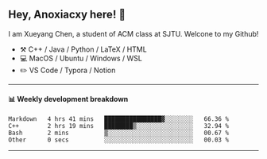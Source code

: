 <!--
**Anoxiacxy/Anoxiacxy** is a ✨ _special_ ✨ repository because its `README.md` (this file) appears on your GitHub profile.

Here are some ideas to get you started:

- 🔭 I’m currently working on ...
- 🌱 I’m currently learning ...
- 👯 I’m looking to collaborate on ...
- 🤔 I’m looking for help with ...
- 💬 Ask me about ...
- 📫 How to reach me: ...
- 😄 Pronouns: ...
- ⚡ Fun fact: ...
-->

## Hey, Anoxiacxy here! :wave:

I am Xueyang Chen, a student of ACM class at SJTU. Welcone to my Github!

-   :hammer_and_pick: C++ / Java / Python / LaTeX / HTML
-   :computer: MacOS / Ubuntu / Windows / WSL
-   :pencil2: VS Code / Typora / Notion



<!--
#### :sparkles: My followers
-->

<!--START_SECTION:top-followers-->
<!--END_SECTION:top-followers-->

---

#### :bar_chart: Weekly development breakdown

<!--START_SECTION:waka-->

```text
Markdown   4 hrs 41 mins   ████████████████▓░░░░░░░░   66.36 %
C++        2 hrs 19 mins   ████████▒░░░░░░░░░░░░░░░░   32.94 %
Bash       2 mins          ▒░░░░░░░░░░░░░░░░░░░░░░░░   00.67 %
Other      0 secs          ░░░░░░░░░░░░░░░░░░░░░░░░░   00.03 %
```

<!--END_SECTION:waka-->

---

